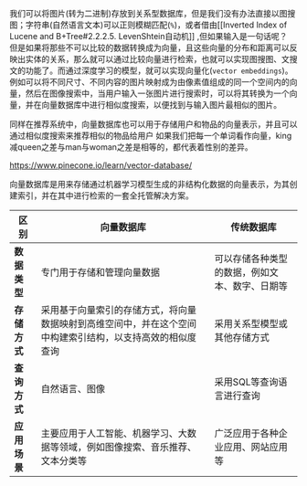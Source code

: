 我们可以将图片(转为二进制)存放到关系型数据库，但是我们没有办法直接以图搜图；字符串(自然语言文本)可以正则模糊匹配(`%`)，或者借由[[Inverted Index of Lucene and B+Tree#2.2.2.5. LevenShtein自动机]] ,但如果输入是一句话呢？
但是如果将那些不可以比较的数据转换成为向量，且这些向量的分布和距离可以反映出实体的关系，那么就可以通过比较向量进行检索，也就可以实现图搜图、文搜文的功能了。而通过深度学习的模型，就可以实现向量化(`vector embeddings`)。例如可以将不同尺寸、不同内容的图片映射成为由像素值组成的同一个空间内的向量，然后在图像搜索中，当用户输入一张图片进行搜索时，可以将其转换为一个向量，并在向量数据库中进行相似度搜索，以便找到与输入图片最相似的图片。

同样在推荐系统中，向量数据库也可以用于存储用户和物品的向量表示，并且可以通过相似度搜索来推荐相似的物品给用户
如果我们把每一个单词看作向量，king减queen之差与man与woman之差是相等的，都代表着性别的差异。


https://www.pinecone.io/learn/vector-database/

向量数据库是用来存储通过机器学习模型生成的非结构化数据的向量表示，为其创建索引，并在其中进行检索的一套全托管解决方案。




|**区别**|**向量数据库**|**传统数据库**|
|---|---|---|
|**数据类型**|专门用于存储和管理向量数据|可以存储各种类型的数据，例如文本、数字、日期等|
|**存储方式**|采用基于向量索引的存储方式，将向量数据映射到高维空间中，并在这个空间中构建索引结构，以支持高效的相似度查询|采用关系型模型或其他存储方式|
|**查询方式**|自然语言、图像|采用SQL等查询语言进行查询|
|**应用场景**|主要应用于人工智能、机器学习、大数据等领域，例如图像搜索、音乐推荐、文本分类等|广泛应用于各种企业应用、网站应用等|
